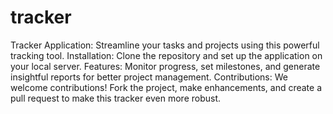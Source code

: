# tracker
Tracker Application: Streamline your tasks and projects using this powerful tracking tool.
Installation: Clone the repository and set up the application on your local server.
Features: Monitor progress, set milestones, and generate insightful reports for better project management.
Contributions: We welcome contributions! Fork the project, make enhancements, and create a pull request to make this tracker even more robust.
